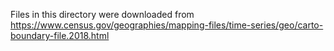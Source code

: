 Files in this directory were downloaded from https://www.census.gov/geographies/mapping-files/time-series/geo/carto-boundary-file.2018.html